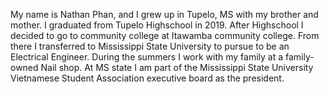 My name is Nathan Phan, and I grew up in Tupelo, MS with my brother and mother. I graduated from Tupelo Highschool in 
2019. After Highschool I decided to go to community college at Itawamba community college. 
From there I transferred to Mississippi State University to pursue to be an Electrical Engineer. 
During the summers I work with my family at a family-owned Nail shop. At MS state I am part of 
the Mississippi State University Vietnamese Student Association executive board as the 
president.


<!---
CytusPE/CytusPE is a ✨ special ✨ repository because its `README.md` (this file) appears on your GitHub profile.
You can click the Preview link to take a look at your changes.
--->
